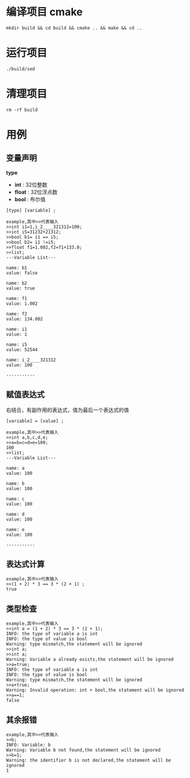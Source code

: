 # 编译项目 cmake
```
mkdir build && cd build && cmake .. && make && cd ..
```
# 运行项目
```
./build/sed
```
# 清理项目
```
rm -rf build
```

# 用例

## 变量声明
**type**
- **int** : 32位整数
- **float** : 32位浮点数
- **bool** : 布尔值

```
[type] [variable] ;
```
```
example,其中>>代表输入
>>int i1=1,i_2____321312=100;
>>int i5=31232+21312;
>>bool b1= i1 == i5;
>>bool b2= i1 !=i5;
>>float f1=1.002,f2=f1+133.0;
>>list;
---Variable List---

name: b1
value: false

name: b2
value: true

name: f1
value: 1.002

name: f2
value: 134.002

name: i1
value: 1

name: i5
value: 52544

name: i_2____321312
value: 100

-----------
```
## 赋值表达式

右结合，有副作用的表达式，值为最后一个表达式的值

```
[variable] = [value] ;
```

```
example,其中>>代表输入
>>int a,b,c,d,e;
>>a=b=c=d=e=100;
100
>>list;
---Variable List---

name: a
value: 100

name: b
value: 100

name: c
value: 100

name: d
value: 100

name: e
value: 100

-----------
```

## 表达式计算
```
example,其中>>代表输入
>>(1 + 2) * 3 == 3 * (2 + 1) ;
true
```

## 类型检查
```
example,其中>>代表输入
>>int a = (1 + 2) * 3 == 3 * (2 + 1);
INFO: the type of variable a is int
INFO: the type of value is bool
Warning: type mismatch,the statement will be ignored
>>int a;
>>int a;
Warning: Variable a already exists,the statement will be ignored
>>a=true;
INFO: the type of variable a is int
INFO: the type of value is bool
Warning: type mismatch,the statement will be ignored
>>a+true;
Warning: Invalid operation: int + bool,the statement will be ignored
>>a==1;
false
```

## 其余报错
```
example,其中>>代表输入
>>b;
INFO: Variable: b
Warning: Variable b not found,the statement will be ignored
>>b=1;
Warning: the identifier b is not declared,the statement will be ignored
1
```